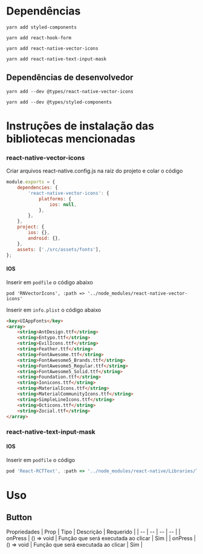 # Dependências

```
yarn add styled-components
```
```
yarn add react-hook-form
```
```
yarn add react-native-vector-icons
```
```
yarn add react-native-text-input-mask
```

## Dependências de desenvolvedor
```
yarn add --dev @types/react-native-vector-icons
```
```
yarn add --dev @types/styled-components
```

# Instruções de instalação das bibliotecas mencionadas

### react-native-vector-icons

Criar arquivos react-native.config.js na raiz do projeto e colar o código
```js
module.exports = {
    dependencies: {
        'react-native-vector-icons': {
            platforms: {
                ios: null,
            },
        },
    },
    project: {
        ios: {},
        android: {},
    },
    assets: ['./src/assets/fonts'],
};
```

#### IOS
Inserir em `podfile` o código abaixo
```
pod 'RNVectorIcons', :path => '../node_modules/react-native-vector-icons'
```

Inserir em `info.plist` o código abaixo
```html
<key>UIAppFonts</key>
<array>
    <string>AntDesign.ttf</string>
    <string>Entypo.ttf</string>
    <string>EvilIcons.ttf</string>
    <string>Feather.ttf</string>
    <string>FontAwesome.ttf</string>
    <string>FontAwesome5_Brands.ttf</string>
    <string>FontAwesome5_Regular.ttf</string>
    <string>FontAwesome5_Solid.ttf</string>
    <string>Foundation.ttf</string>
    <string>Ionicons.ttf</string>
    <string>MaterialIcons.ttf</string>
    <string>MaterialCommunityIcons.ttf</string>
    <string>SimpleLineIcons.ttf</string>
    <string>Octicons.ttf</string>
    <string>Zocial.ttf</string>
</array>
```

### react-native-text-input-mask

#### IOS
Inserir em `podfile` o código
```js
pod 'React-RCTText', :path => '../node_modules/react-native/Libraries/Text', :modular_headers => true
```

# Uso

## Button

Propriedades
| Prop | Tipo | Descrição | Requerido |
| -- | -- | -- | -- |
| onPress | () => void | Função que será executada ao clicar | Sim |
| onPress | () => void | Função que será executada ao clicar | Sim |
